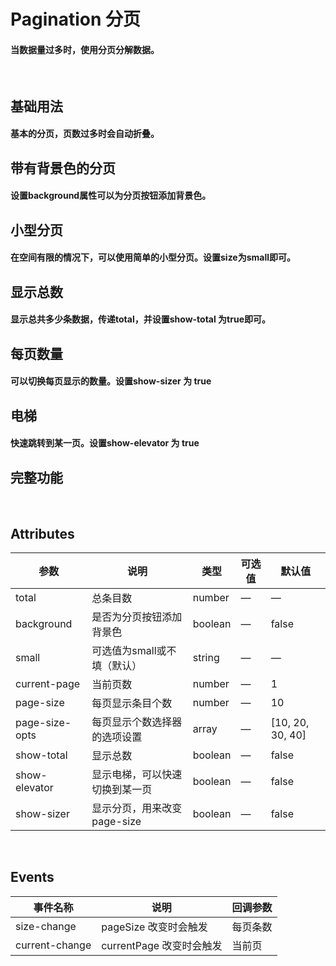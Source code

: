 <script setup>
import demo1 from './demo1.vue'
import demo2 from './demo2.vue'
import demo3 from './demo3.vue'
import demo4 from './demo4.vue'
import demo5 from './demo5.vue'
import demo6 from './demo6.vue'
import demo7 from './demo7.vue'
import preview from '@/components/preview.vue'
</script>


# Pagination 分页

#### 当数据量过多时，使用分页分解数据。

<br/>


## 基础用法
#### 基本的分页，页数过多时会自动折叠。
<div class="source">
  <demo1/>
</div>
<preview compName="pagination" demoName="demo1"/>


## 带有背景色的分页
#### 设置background属性可以为分页按钮添加背景色。
<div class="source">
  <demo2/>
</div>
<preview compName="pagination" demoName="demo2"/>


## 小型分页
#### 在空间有限的情况下，可以使用简单的小型分页。设置size为small即可。
<div class="source">
  <demo3/>
</div>
<preview compName="pagination" demoName="demo3"/>


## 显示总数
#### 显示总共多少条数据，传递total，并设置show-total 为true即可。
<div class="source">
  <demo4/>
</div>
<preview compName="pagination" demoName="demo4"/>


## 每页数量
#### 可以切换每页显示的数量。设置show-sizer 为 true
<div class="source">
  <demo5/>
</div>
<preview compName="pagination" demoName="demo5"/>


## 电梯
#### 快速跳转到某一页。设置show-elevator 为 true
<div class="source">
  <demo6/>
</div>
<preview compName="pagination" demoName="demo6"/>


## 完整功能
<div class="source">
  <demo7/>
</div>
<preview compName="pagination" demoName="demo7"/>

<br/>

## Attributes
| 参数           | 说明                           | 类型              | 可选值      | 默认值 |
|----------------|-------------------------------|-------------------|-------------|--------|
| total          | 总条目数                       |  number  | — | —     |
| background     | 是否为分页按钮添加背景色         | boolean | — | false |
| small          | 	可选值为small或不填（默认）     | string  | — | —     |
| current-page   | 当前页数                       | number    | — | 1    |
| page-size      | 每页显示条目个数                | number   | — | 10    |
| page-size-opts | 每页显示个数选择器的选项设置     | array    | — |  [10, 20, 30, 40] |
| show-total     | 显示总数                       |  boolean  | — | false  |
| show-elevator  | 显示电梯，可以快速切换到某一页   | boolean  | — | false  |
| show-sizer     | 显示分页，用来改变page-size     | boolean  | — | false  |

<br/>

## Events
| 事件名称 | 说明 | 回调参数 |
|---------|-------|---------|
| size-change    | pageSize 改变时会触发  | 每页条数 |
| current-change | currentPage 改变时会触发 | 当前页 |

<br/>